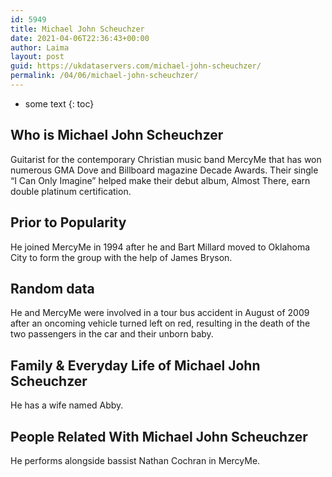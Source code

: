 ```yaml
---
id: 5949
title: Michael John Scheuchzer
date: 2021-04-06T22:36:43+00:00
author: Laima
layout: post
guid: https://ukdataservers.com/michael-john-scheuchzer/
permalink: /04/06/michael-john-scheuchzer/
---
```


* some text
{: toc}


## Who is Michael John Scheuchzer
                  
                  
                  
Guitarist for the contemporary Christian music band MercyMe that has won numerous GMA Dove and Billboard magazine Decade Awards. Their single &#8220;I Can Only Imagine&#8221; helped make their debut album, Almost There, earn double platinum certification.
                  
              
            
              
            
                
                
                
## Prior to Popularity
                  
                  
                  
He joined MercyMe in 1994 after he and Bart Millard moved to Oklahoma City to form the group with the help of James Bryson.
                  
              
            
              
            
                
                
                
## Random data
                  
                  
                  
He and MercyMe were involved in a tour bus accident in August of 2009 after an oncoming vehicle turned left on red, resulting in the death of the two passengers in the car and their unborn baby.
                  
              
            
              
            
                
                
                
## Family & Everyday Life of Michael John Scheuchzer
                  
                  
                  
He has a wife named Abby.
                  
              
            
              
            
                
                
                
## People Related With Michael John Scheuchzer
                  
                  
                  
He performs alongside bassist Nathan Cochran in MercyMe.
                  
              
            
              
            
                
              
            
              
              
            
            
              
            
          
          
          